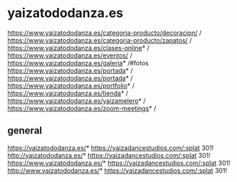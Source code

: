
# yaizatododanza.es
https://www.yaizatododanza.es/categoria-producto/decoracion/ /
https://www.yaizatododanza.es/categoria-producto/zapatos/ /
https://www.yaizatododanza.es/clases-online* /
https://www.yaizatododanza.es/eventos/ /
https://www.yaizatododanza.es/galeria* /#fotos
https://www.yaizatododanza.es/portada* /
https://www.yaizatododanza.es/portada* /
https://www.yaizatododanza.es/portfolio* /
https://www.yaizatododanza.es/tienda* /
https://www.yaizatododanza.es/yaizamelero* /
https://www.yaizatododanza.es/zoom-meetings* /

## general
https://yaizatododanza.es/* https://yaizadancestudios.com/:splat 301!
http://yaizatododanza.es/* https://yaizadancestudios.com/:splat 301!
https://www.yaizatododanza.es/* https://yaizadancestudios.com/:splat 301!
http://www.yaizatododanza.es/* https://yaizadancestudios.com/:splat 301!

